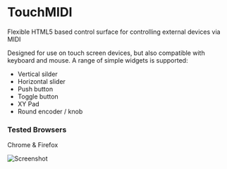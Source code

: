 # TouchMIDI
Flexible HTML5 based control surface for controlling external devices via MIDI

Designed for use on touch screen devices, but also compatible with keyboard and mouse. A range of simple widgets is supported:
 * Vertical silder
 * Horizontal slider
 * Push button
 * Toggle button
 * XY Pad
 * Round encoder / knob

### Tested Browsers
Chrome & Firefox

![Screenshot](https://cloud.githubusercontent.com/assets/14982936/14116750/3c4dbc26-f5d9-11e5-8b05-4adaea02a31d.png)
